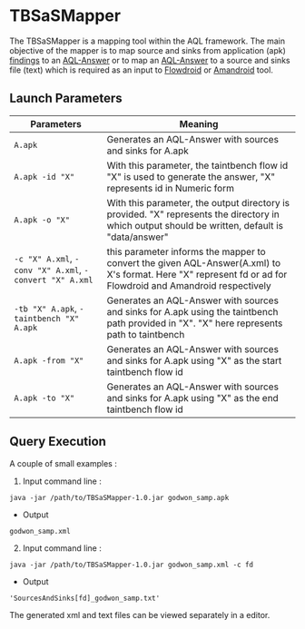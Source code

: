 # TBSaSMapper

The TBSaSMapper is a mapping tool within the AQL framework. The main objective of the mapper is to map source and sinks from application (apk) [findings](https://github.com/TaintBench/backflash/blob/master/backflash_findings.json) to an [AQL-Answer](https://github.com/FoelliX/AQL-System/wiki/Answers) or to map an [AQL-Answer](https://github.com/FoelliX/AQL-System/wiki/Answers) to a source and sinks file (text) which is required as an input to [Flowdroid](https://github.com/secure-software-engineering/FlowDroid) or [Amandroid](https://github.com/arguslab/Argus-SAF) tool.

## Launch Parameters 

| Parameters        | Meaning  |
| ------------- | ----- |
| `A.apk`  | Generates an AQL-Answer with sources and sinks for A.apk  |
| `A.apk -id "X"` |  With this parameter, the taintbench flow id "X" is used to generate the answer, "X" represents id in Numeric form  |
| `A.apk -o "X"` | With this parameter, the output directory is provided. "X" represents the directory in which output should be written, default is "data/answer" |
| `-c "X" A.xml`, `-conv "X" A.xml`, `-convert "X" A.xml`  | this parameter informs the mapper to convert the given AQL-Answer(A.xml) to X's format. Here "X" represent fd or ad for Flowdroid and Amandroid respectively |
| `-tb "X" A.apk`, `-taintbench "X" A.apk`  | Generates an AQL-Answer with sources and sinks for A.apk using the taintbench path provided in "X". "X" here represents path to taintbench |
| `A.apk -from "X"`  | Generates an AQL-Answer with sources and sinks for A.apk using "X" as the start taintbench flow id  |
| `A.apk -to "X"`  | Generates an AQL-Answer with sources and sinks for A.apk using "X" as the end taintbench flow id  |

  
## Query Execution

A couple of small examples :

1. Input command line :

`java -jar /path/to/TBSaSMapper-1.0.jar godwon_samp.apk`

* Output 

`godwon_samp.xml`

2. Input command line :

`java -jar /path/to/TBSaSMapper-1.0.jar godwon_samp.xml -c fd`

* Output 

`'SourcesAndSinks[fd]_godwon_samp.txt'`

The generated xml and text files can be viewed separately in a editor.
